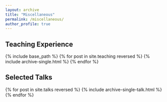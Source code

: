 ```yaml
---
layout: archive
title: "Miscellaneous"
permalink: /miscellaneous/
author_profile: true
---
```


## Teaching Experience
{% include base_path %}
{% for post in site.teaching reversed %}
  {% include archive-single.html %}
{% endfor %}

## Selected Talks
{% for post in site.talks reversed %}
  {% include archive-single-talk.html %}
{% endfor %}
